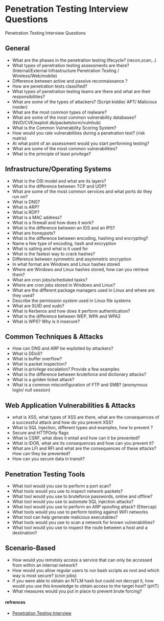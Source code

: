 # Penetration Testing Interview Questions
Penetration Testing Interview Questions

## General

* What are the phases in the penetration testing lifecycle? (recon,scan,..)
* What types of penetration testing assessments are there?	(Internal/External Infrastructure Penetration Testing / Wireless/Web/mobile)
* Difference between active and passive reconnaissance	?
* How are penetration tests classified?	
* What types of penetration testing teams are there and what are their responsibilities?	
* What are some of the types of attackers?	(Script kiddie/ APT/ Malicious insider)
* What are the most common types of malware?	
* What are some of the most common vulnerability databases?	(NVD/CVE/exploit db/packetstorm/vulnhub)
* What is the Common Vulnerability Scoring System?
* How would you rate vulnerabilities during a penetration test? (risk matrix)
* At what point of an assessment would you start performing testing?
* What are some of the most common vulnerabilities?	
* What is the principle of least privilege?	


## Infrastructure/Operating Systems

* What is the OSI model and what are its layers?	
* What is the difference between TCP and UDP?	
* What are some of the most common services and what ports do they run on?	
* What is DNS?	
* What is ARP?	
* What is RDP?	
* What is a MAC address?	
* What is a firewall and how does it work?	
* What is the difference between an IDS and an IPS?	
* What are honeypots?	
* What is the difference between encoding, hashing and encrypting?	
* Name a few type of encoding, hash and encryption	
* What is salting and what is it used for	
* What is the fastest way to crack hashes?	
* Difference between symmetric and asymmetric encryption	
* In what format are Windows and Linux hashes stored	
* Where are Windows and Linux hashes stored, how can you retrieve them?	
* What are cron jobs/scheduled tasks?	
* Where are cron jobs stored in Windows and Linux?	
* What are the different package managers used in Linux and where are they used?	
* Describe the permission system used in Linux file systems	
* What are SUID and sudo?	
* What is Kerberos and how does it perform authentication?	
* What is the difference between WEP, WPA and WPA2	
* What is WPS? Why is it insecure?	

## Common Techniques & Attacks

* How can DNS and ARP be exploited by attackers?	
* What is DDoS?	
* What is buffer overflow?	
* What is packet inspection?	
* What is privilege escalation? Provide a few examples	
* What is the difference between bruteforce and dictionary attacks?	
* What is a golden ticket attack?	
* What is a common misconfiguration of FTP and SMB?	(anonymous login/  null session)

## Web Application Vulnerabilities & Attacks

* what is XSS, what types of XSS are there, what are the consequences of a successful attack and how do you prevent XSS?	
* What is SQL Injection, different types and examples, how to prevent	?
* Secure and HTTPOnly flags	
* What is CSRF, what does it entail and how can it be prevented?	
* What is IDOR, what are its consequences and how can you prevent it?	
* What are LFI and RFI and what are the consequences of these attacks? How can they be prevented?	
* How can you secure data in transit?	

## Penetration Testing Tools

* What tool would you use to perform a port scan?	
* What tools would you use to inspect network packets?	
* What tool would you use to bruteforce passwords, online and offline?	
* What tool would you use to automate SQL injection attacks?	
* What tool would you use to perform an ARP spoofing attack? (Ettercap)
* What tools would you use to perform testing against WiFi networks	
* What tool can help generate malicious executables?	
* What tools would you use to scan a network for known vulnerabilities?	
* What tool would you use to inspect the route between a host and a destination?	

## Scenario-Based

* How would you remotely access a service that can only be accessed from within an internal network?	
* How would you allow regular users to run bash scripts as root and which way is most secure?	(cron jobs)
* If you were able to obtain an NTLM hash but could not decrypt it, how would you use this knowledge to obtain access to the target host?	(pHT)
* What measures would you put in place to prevent brute forcing?	


#### refrences
* [Penetration Testing Interview](https://steflan-security.com/penetration-testing-interview-questions-cheat-sheet/)
